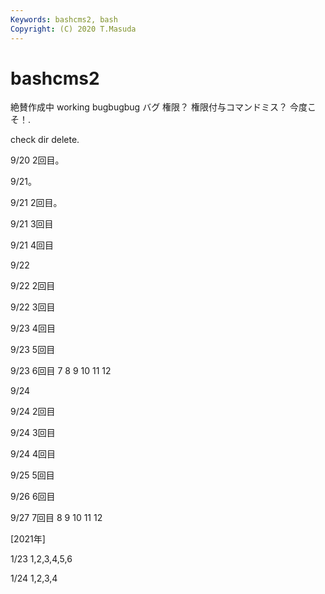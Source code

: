 ```yaml
---
Keywords: bashcms2, bash
Copyright: (C) 2020 T.Masuda
---
```


# bashcms2

絶賛作成中 working bugbugbug バグ 権限？ 権限付与コマンドミス？ 今度こそ！.

check dir delete.

9/20 2回目。

9/21。

9/21 2回目。

9/21 3回目

9/21 4回目

9/22

9/22 2回目

9/22 3回目

9/23 4回目

9/23 5回目

9/23 6回目 7 8 9 10 11 12

9/24

9/24 2回目

9/24 3回目

9/24 4回目

9/25 5回目

9/26 6回目

9/27 7回目 8 9 10 11 12

[2021年]

1/23  1,2,3,4,5,6

1/24  1,2,3,4
